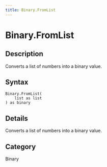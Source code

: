 ```yaml
---
title: Binary.FromList
---
```


# Binary.FromList


## Description

Converts a list of numbers into a binary value.


## Syntax

```powerquery
Binary.FromList(
    list as list
) as binary
```


## Details

Converts a list of numbers into a binary value.



## Category
Binary

